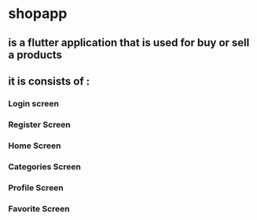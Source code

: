 # shopapp
## is a flutter application that is used for buy or sell a products 
## it is consists of :
### Login screen 
### Register Screen
### Home Screen 
### Categories Screen
### Profile Screen 
### Favorite Screen 
